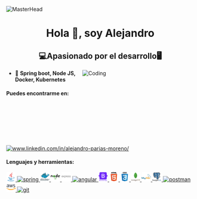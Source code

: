 ![MasterHead](https://user-images.githubusercontent.com/10498744/210012254-234538ff-d198-48aa-8964-37e6fd45d227.gif)
<!--![MasterHead](https://user-images.githubusercontent.com/58959408/232639433-cb0aea21-66f0-4508-a771-85e2089c5a87.gif)-->

<h1 align="center">Hola 👋, soy Alejandro</h1>
<h2 align="center">💻Apasionado por el desarrollo🖥</h2>

<img align="right" alt="Coding" width="300" height="200" src="https://media0.giphy.com/media/v1.Y2lkPTc5MGI3NjExemludTJvZzhkNjZubjRnbXM5bHk5NTBweWN2ajhrNm1jMWJ2OW94ayZlcD12MV9pbnRlcm5hbF9naWZfYnlfaWQmY3Q9Zw/USV0ym3bVWQJJmNu3N/giphy.webp" />

- 🌱 **Spring boot, Node JS, Docker, Kubernetes**

<h4 align="left">Puedes encontrarme en:</h4>
<p align="left">
  <a href="https://www.linkedin.com/in/alejandro-parias-moreno/" target="blank">
    <img align="center" src="https://raw.githubusercontent.com/rahuldkjain/github-profile-readme-generator/master/src/images/icons/Social/linked-in-alt.svg" alt="www.linkedin.com/in/alejandro-parias-moreno/" height="20" width="20" />
  </a>
</p>


<h4 align="left">Lenguajes y herramientas:</h4>
<p align="left">
   <a href="https://www.java.com" target="_blank" rel="noreferrer"> 
    <img src="https://raw.githubusercontent.com/devicons/devicon/master/icons/java/java-original.svg" alt="java" height="25" width="25"/>
   </a>
  <a href="https://spring.io/" target="_blank" rel="noreferrer"> 
    <img src="https://www.vectorlogo.zone/logos/springio/springio-icon.svg" alt="spring" height="22" width="22"/> 
  </a>
   <a href="https://www.docker.com/" target="_blank" rel="noreferrer"> 
    <img src="https://raw.githubusercontent.com/devicons/devicon/master/icons/docker/docker-original-wordmark.svg" alt="docker" 
     height="25" width="25"/> 
  </a>
  <!-- a href="https://kubernetes.io" target="_blank" rel="noreferrer"> 
    <img src="https://www.vectorlogo.zone/logos/kubernetes/kubernetes-icon.svg" alt="kubernetes" height="25" width="25"/> 
  </a--> 
  <a href="https://nodejs.org" target="_blank" rel="noreferrer"> 
    <img src="https://raw.githubusercontent.com/devicons/devicon/master/icons/nodejs/nodejs-original-wordmark.svg" alt="nodejs" 
     height="25" width="25"/> 
  </a>
  <a href="https://expressjs.com" target="_blank" rel="noreferrer"> 
    <img src="https://raw.githubusercontent.com/devicons/devicon/master/icons/express/express-original-wordmark.svg" alt="express" 
     height="25" width="25"/>
  </a>
  <a href="https://angular.io" target="_blank" rel="noreferrer"> 
    <img src="https://angular.io/assets/images/logos/angular/angular.svg" alt="angular" height="25" width="25"/> 
  </a>   
  <a href="https://getbootstrap.com" target="_blank" rel="noreferrer"> 
    <img src="https://raw.githubusercontent.com/devicons/devicon/master/icons/bootstrap/bootstrap-plain-wordmark.svg" alt="bootstrap" 
     height="25" width="25"/> 
  </a> 
  <a href="https://www.w3.org/html/" target="_blank" rel="noreferrer"> 
    <img src="https://raw.githubusercontent.com/devicons/devicon/master/icons/html5/html5-original-wordmark.svg" alt="html5" height="25" 
     width="25"/> 
  </a>
  <a href="https://www.w3schools.com/css/" target="_blank" rel="noreferrer"> 
     <img src="https://raw.githubusercontent.com/devicons/devicon/master/icons/css3/css3-original-wordmark.svg" alt="css3" height="25" 
     width="25"/> 
  </a>
  <a href="https://www.mongodb.com/" target="_blank" rel="noreferrer"> 
    <img src="https://raw.githubusercontent.com/devicons/devicon/master/icons/mongodb/mongodb-original-wordmark.svg" alt="mongodb" 
     height="25" width="25"/> 
  </a> 
  <a href="https://www.mysql.com/" target="_blank" rel="noreferrer"> 
    <img src="https://raw.githubusercontent.com/devicons/devicon/master/icons/mysql/mysql-original-wordmark.svg" alt="mysql" height="25" 
     width="25"/> 
  </a> 
  <a href="https://www.postgresql.org" target="_blank" rel="noreferrer"> 
    <img src="https://raw.githubusercontent.com/devicons/devicon/master/icons/postgresql/postgresql-original-wordmark.svg" 
     alt="postgresql" height="25" width="25"/> 
  </a> 
  <a href="https://postman.com" target="_blank" rel="noreferrer"> 
    <img src="https://www.vectorlogo.zone/logos/getpostman/getpostman-icon.svg" alt="postman" height="25" width="25"/> 
  </a>
   <a href="https://aws.amazon.com" target="_blank" rel="noreferrer"> 
    <img src="https://raw.githubusercontent.com/devicons/devicon/master/icons/amazonwebservices/amazonwebservices-original-wordmark.svg" 
   alt="aws" height="25" width="25"/> 
  </a>
  <a href="https://git-scm.com/" target="_blank" rel="noreferrer"> 
    <img src="https://www.vectorlogo.zone/logos/git-scm/git-scm-icon.svg" alt="git" height="25" width="25"/> 
  </a> 
</p>

